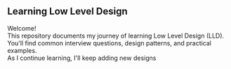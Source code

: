 ## Learning Low Level Design

Welcome!  
This repository documents my journey of learning Low Level Design (LLD).  
You'll find common interview questions, design patterns, and practical examples.  
As I continue learning, I'll keep adding new designs